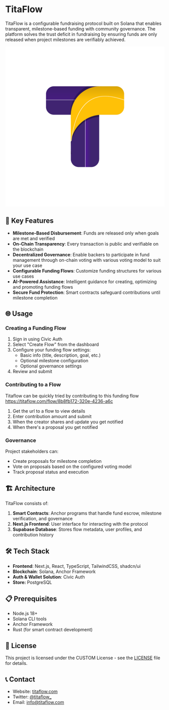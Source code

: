 # TitaFlow

TitaFlow is a configurable fundraising protocol built on Solana that enables transparent, milestone-based funding with community governance. The platform solves the trust deficit in fundraising by ensuring funds are only released when project milestones are verifiably achieved.

![TitaFlow Banner](public/logo.png)

## 🚀 Key Features

- **Milestone-Based Disbursement**: Funds are released only when goals are met and verified
- **On-Chain Transparency**: Every transaction is public and verifiable on the blockchain
- **Decentralized Governance**: Enable backers to participate in fund management through on-chain voting with various voting model to suit your use case
- **Configurable Funding Flows**: Customize funding structures for various use cases
- **AI-Powered Assistance**: Intelligent guidance for creating, optimizing and promoting funding flows
- **Secure Fund Protection**: Smart contracts safeguard contributions until milestone completion

## 🌐 Usage

### Creating a Funding Flow

1. Sign in using Civic Auth
2. Select "Create Flow" from the dashboard
3. Configure your funding flow settings:
   - Basic info (title, description, goal, etc.)
   - Optional milestone configuration
   - Optional governance settings
4. Review and submit

### Contributing to a Flow

Titaflow can be quickly tried by contributing to this funding flow https://titaflow.com/flow/8b8fb172-320e-4236-a6c

1. Get the url to a flow to view details
2. Enter contribution amount and submit
3. When the creator shares and update you get notified
4. When there's a proposal you get notified

### Governance

Project stakeholders can:
- Create proposals for milestone completion
- Vote on proposals based on the configured voting model
- Track proposal status and execution

## 🏗️ Architecture

TitaFlow consists of:

1. **Smart Contracts**: Anchor programs that handle fund escrow, milestone verification, and governance
2. **Next.js Frontend**: User interface for interacting with the protocol
3. **Supabase Database**: Stores flow metadata, user profiles, and contribution history

## 🛠️ Tech Stack

- **Frontend**: Next.js, React, TypeScript, TailwindCSS, shadcn/ui
- **Blockchain**: Solana, Anchor Framework
- **Auth & Wallet Solution**: Civic Auth
- **Store:** PostgreSQL

## 📋 Prerequisites

- Node.js 18+
- Solana CLI tools
- Anchor Framework
- Rust (for smart contract development)


## 📜 License

This project is licensed under the CUSTOM License - see the [LICENSE](LICENSE) file for details.

## 📞 Contact

- Website: [titaflow.com](https://www.titaflow.com)
- Twitter: [@titaflow_](https://twitter.com/titaflow_)
- Email: [info@titaflow.com](mail@info@titaflow.com)

